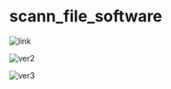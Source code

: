 # scann_file_software

![link](https://github.com/khalil135711/scann_file_software/assets/89642249/bdad63cb-0f59-45b0-a995-95c5783f1d79)

![ver2](https://github.com/khalil135711/scann_file_software/assets/89642249/c9c73391-6e28-4684-9b94-617285d229fd)

![ver3](https://github.com/khalil135711/scann_file_software/assets/89642249/3a63e238-722a-496f-9123-77d55a984074)
